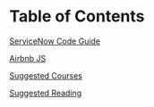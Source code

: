 # Table of Contents

[ServiceNow Code Guide](https://git.materna-sk.sk/materna/code-guide/wiki/ServiceNow-)

[Airbnb JS](https://git.materna-sk.sk/materna/code-guide/wiki/Airbnb)

[Suggested Courses](https://git.materna-sk.sk/materna/code-guide/wiki/Suggested-courses)

[Suggested Reading](https://git.materna-sk.sk/materna/code-guide/wiki/Suggested-reading-)

